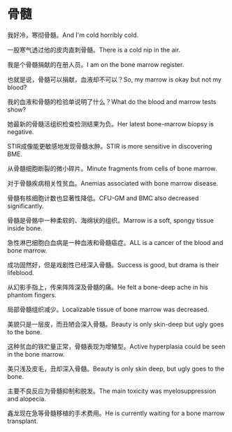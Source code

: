 # 骨髓

<p><span class="chinese">我好冷，寒彻骨髓。</span><span class="english">And I'm cold horribly cold.</span></p>

<p><span class="chinese">一股寒气透过他的皮肉直刺骨髓。</span><span class="english">There is a cold nip in the air.</span></p>

<p><span class="chinese">我是个骨髓捐献的在册人员。</span><span class="english">I am on the bone marrow register.</span></p>

<p><span class="chinese">也就是说，骨髓可以捐献，血液却不可以？</span><span class="english">So, my marrow is okay but not my blood?</span></p>

<p><span class="chinese">我的血液和骨髓的检验单说明了什么？</span><span class="english">What do the blood and marrow tests show?</span></p>

<p><span class="chinese">她最新的骨髓活组织检查检测结果为负。</span><span class="english">Her latest bone-marrow biopsy is negative.</span></p>

<p><span class="chinese">STIR成像能更敏感地发现骨髓水肿。</span><span class="english">STIR is more sensitive in discovering BME.</span></p>

<p><span class="chinese">从骨髓细胞断裂的微小碎片。</span><span class="english">Minute fragments from cells of bone marrow.</span></p>

<p><span class="chinese">对于骨髓疾病相关性贫血。</span><span class="english">Anemias associated with bone marrow disease.</span></p>

<p><span class="chinese">骨髓有核细胞计数也显著性降低。</span><span class="english">CFU-GM and BMC also decreased significantly.</span></p>

<p><span class="chinese">骨髓是骨骼中一种柔软的、海绵状的组织。</span><span class="english">Marrow is a soft, spongy tissue inside bone.</span></p>

<p><span class="chinese">急性淋巴细胞白血病是一种血液和骨髓癌症。</span><span class="english">ALL is a cancer of the blood and bone marrow.</span></p>

<p><span class="chinese">成功固然好，但是戏剧性已经深入骨髓。</span><span class="english">Success is good, but drama is their lifeblood.</span></p>

<p><span class="chinese">从幻影手指上，传来阵阵深及骨髓的痛。</span><span class="english">He felt a bone-deep ache in his phantom fingers.</span></p>

<p><span class="chinese">局部骨髓组织减少。</span><span class="english">Localizable tissue of bone marrow was decreased.</span></p>

<p><span class="chinese">美貌只是一层皮，而丑陋会深入骨髓。</span><span class="english">Beauty is only skin-deep but ugly goes to the bone.</span></p>

<p><span class="chinese">这种贫血的铁贮量正常，骨髓表现为增殖型。</span><span class="english">Active hyperplasia could be seen in the bone marrow.</span></p>

<p><span class="chinese">美只浅及皮毛，丑却深入骨髓。</span><span class="english">Beauty is only skin deep, but ugly goes to the bone.</span></p>

<p><span class="chinese">主要不良反应为骨髓抑制和脱发。</span><span class="english">The main toxicity was myelosuppression and alopecia.</span></p>

<p><span class="chinese">鑫龙现在急等骨髓移植的手术费用。</span><span class="english">He is currently waiting for a bone marrow transplant.</span></p>

